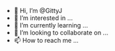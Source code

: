 - 👋 Hi, I’m @GittyJ
- 👀 I’m interested in ...
- 🌱 I’m currently learning ...
- 💞️ I’m looking to collaborate on ...
- 📫 How to reach me ...

<!---
GittyJ/GittyJ is a ✨ special ✨ repository because its `README.md` (this file) appears on your GitHub profile.
You can click the Preview link to take a look at your changes.
--->
